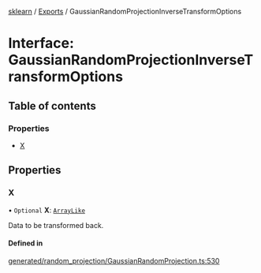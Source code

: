 [sklearn](../readme.md) / [Exports](../modules.md) / GaussianRandomProjectionInverseTransformOptions

# Interface: GaussianRandomProjectionInverseTransformOptions

## Table of contents

### Properties

- [X](GaussianRandomProjectionInverseTransformOptions.md#x)

## Properties

### X

• `Optional` **X**: [`ArrayLike`](../modules.md#arraylike)

Data to be transformed back.

#### Defined in

[generated/random_projection/GaussianRandomProjection.ts:530](https://github.com/transitive-bullshit/scikit-learn-ts/blob/367336a/packages/sklearn/src/generated/random_projection/GaussianRandomProjection.ts#L530)
